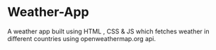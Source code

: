 # Weather-App
A weather app built using HTML , CSS &amp; JS which fetches weather in different countries using openweathermap.org api.
